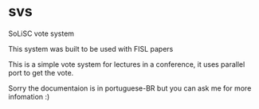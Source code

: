 svs
===

SoLiSC vote system


This system was built to be used with FISL papers

This is a simple vote system for lectures in a conference, it uses parallel
port to get the vote.


Sorry the documentaion is in portuguese-BR but you can ask me for more infomation :)
